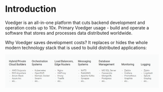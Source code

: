 # Introduction

Voedger is an all-in-one platform that cuts backend development and operation costs up to 10x. Primary Voedger usage - build and operate a software that stores and processes data distributed worldwide.

Why Voedger saves development costs? It replaces or hides the whole modern technology stack that is used to build distributed applications:

![modern technology stack that is used to build distributed applications](images/stack.png)